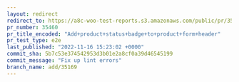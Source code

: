```yaml
---
layout: redirect
redirect_to: https://a8c-woo-test-reports.s3.amazonaws.com/public/pr/35460/e2e/index.html
pr_number: 35460
pr_title_encoded: "Add+product+status+badge+to+product+form+header"
pr_test_type: e2e
last_published: "2022-11-16 15:23:02 +0000"
commit_sha: 5b7c53e374542953d3b01e2a8cf0a39d46545199
commit_message: "Fix up lint errors"
branch_name: add/35169
---
```

